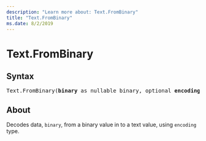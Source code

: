 ```yaml
---
description: "Learn more about: Text.FromBinary"
title: "Text.FromBinary"
ms.date: 8/2/2019
---
```

# Text.FromBinary

## Syntax

<pre>
Text.FromBinary(<b>binary</b> as nullable binary, optional <b>encoding</b> as nullable number) as nullable text
</pre>
  
## About  
Decodes data, `binary`, from a binary value in to a text value, using `encoding` type.
